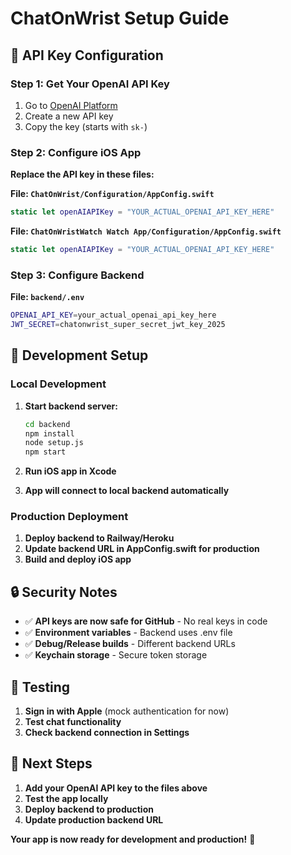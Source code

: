 # ChatOnWrist Setup Guide

## 🔑 API Key Configuration

### Step 1: Get Your OpenAI API Key
1. Go to [OpenAI Platform](https://platform.openai.com/api-keys)
2. Create a new API key
3. Copy the key (starts with `sk-`)

### Step 2: Configure iOS App
**Replace the API key in these files:**

**File: `ChatOnWrist/Configuration/AppConfig.swift`**
```swift
static let openAIAPIKey = "YOUR_ACTUAL_OPENAI_API_KEY_HERE"
```

**File: `ChatOnWristWatch Watch App/Configuration/AppConfig.swift`**
```swift
static let openAIAPIKey = "YOUR_ACTUAL_OPENAI_API_KEY_HERE"
```

### Step 3: Configure Backend
**File: `backend/.env`**
```bash
OPENAI_API_KEY=your_actual_openai_api_key_here
JWT_SECRET=chatonwrist_super_secret_jwt_key_2025
```

## 🚀 Development Setup

### Local Development
1. **Start backend server:**
   ```bash
   cd backend
   npm install
   node setup.js
   npm start
   ```

2. **Run iOS app in Xcode**
3. **App will connect to local backend automatically**

### Production Deployment
1. **Deploy backend to Railway/Heroku**
2. **Update backend URL in AppConfig.swift for production**
3. **Build and deploy iOS app**

## 🔒 Security Notes

- ✅ **API keys are now safe for GitHub** - No real keys in code
- ✅ **Environment variables** - Backend uses .env file
- ✅ **Debug/Release builds** - Different backend URLs
- ✅ **Keychain storage** - Secure token storage

## 📱 Testing

1. **Sign in with Apple** (mock authentication for now)
2. **Test chat functionality**
3. **Check backend connection in Settings**

## 🎯 Next Steps

1. **Add your OpenAI API key to the files above**
2. **Test the app locally**
3. **Deploy backend to production**
4. **Update production backend URL**

**Your app is now ready for development and production!** 🎉
